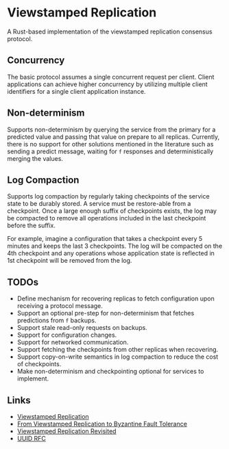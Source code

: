 # Viewstamped Replication

A Rust-based implementation of the viewstamped replication consensus protocol.

## Concurrency

The basic protocol assumes a single concurrent request per client.
Client applications can achieve higher concurrency by utilizing multiple client identifiers for a single client
application instance.

## Non-determinism

Supports non-determinism by querying the service from the primary for a predicted value and passing that value on
prepare to all replicas.
Currently, there is no support for other solutions mentioned in the literature such as sending a predict message,
waiting for `f` responses and deterministically merging the values.

## Log Compaction

Supports log compaction by regularly taking checkpoints of the service state to be durably stored.
A service must be restore-able from a checkpoint.
Once a large enough suffix of checkpoints exists, the log may be compacted to remove all operations included in the last
checkpoint before the suffix.

For example, imagine a configuration that takes a checkpoint every 5 minutes and keeps the last 3 checkpoints.
The log will be compacted on the 4th checkpoint and any operations whose application state is reflected in 1st
checkpoint will be removed from the log.

## TODOs

- Define mechanism for recovering replicas to fetch configuration upon receiving a protocol message.
- Support an optional pre-step for non-determinism that fetches predictions from `f` backups.
- Support stale read-only requests on backups.
- Support for configuration changes.
- Support for networked communication.
- Support fetching the checkpoints from other replicas when recovering.
- Support copy-on-write semantics in log compaction to reduce the cost of checkpoints.
- Make non-determinism and checkpointing optional for services to implement.

## Links

- [Viewstamped Replication](https://pmg.csail.mit.edu/papers/vr.pdf)
- [From Viewstamped Replication to Byzantine Fault Tolerance](https://pmg.csail.mit.edu/papers/vr-to-bft.pdf)
- [Viewstamped Replication Revisited](https://pmg.csail.mit.edu/papers/vr-revisited.pdf)
- [UUID RFC](https://www.ietf.org/archive/id/draft-peabody-dispatch-new-uuid-format-04.html)

